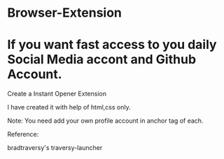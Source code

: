 # Browser-Extension

# If you want fast access to you daily Social Media accont and Github Account.

Create a Instant Opener Extension

I have created it with help of html,css only.

Note: You need add your own profile account in anchor tag of each.

Reference:

bradtraversy's traversy-launcher

